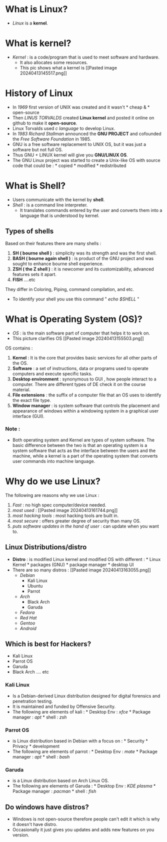 # What is Linux?

- *Linux* is a **kernel**. 

# What is kernel?

- *Kernel* : is a code/program that is used to meet software and hardware.
     * It also allocates some resources.
     * This pic shows what a kernel is [[Pasted image 20240413145517.png]] 

# History of Linux

- In *1969*  first version of UNIX was created and it wasn't 
                                            * cheap & 
                                            * open-source
- Then *LINUS TORVALDS* created **Linux kernel** and posted it online on github to make it **open-source**. 
- Linux Torvalds used *c language* to develop Linux.
- In *1983 Richard Stallman* announced the **GNU PROJECT** and cofounded the *Free Software Foundation* in 1985.
- GNU is a free software replacement to UNIX OS, but it was just a software but not full OS.
- Thus GNU + LINUX kernel will give you  **GNU/LINUX OS**. 
- The GNU Linux project was started to create a Unix-like OS with source code that could be :
        * copied
        * modified
        * redistributed

# What is Shell?

- Users communicate with the kernel by **shell**.
- *Shell* : is a command line interpreter.
     - It translates commands entered by the user and converts them into a language that is understood by kernel.
## Types of shells

Based on their features there are many shells :

1. **SH ( bourne shell )**  : simplicity was its strength and was the first shell.
2. **BASH ( bourne again shell )** : is product of the GNU project and was sought to enhance bourne shell experience.
3. **ZSH ( the Z shell )** : it is newcomer and its customizability, advanced features sets it apart.
4. **FISH**  ....etc 

They differ in Coloring, Piping, command compilation, and etc.
- To identify your shell you use this command  " *echo $SHELL* " 

# What is Operating System (OS)?

- *OS* : is the main software part of computer that helps it to work on.
- This picture clarifies OS [[Pasted image 20240413155503.png]] 

OS contains :
1. **Kernel** : It is the core that provides basic services for all other parts of the OS.
2. **Software** : a set of instructions, data or programs used to operate computers and execute specific tasks.
3. **Desktop environment** : synonymous to GUI , how people interact to a computer.    There are different types of DE check it on the course material. 
4. **File extensions** : the suffix of a computer file that an OS uses to identify the exact file type.
5. **Window manager** : is system software that controls the placement and appearance of windows within a windowing system in a graphical user interface (GUI).

### Note :
- Both operating system and Kernel are types of system software. The basic difference between the two is that an operating system is a system software that acts as the interface between the users and the machine, while a kernel is a part of the operating system that converts user commands into machine language.


# Why do we use Linux?

The following are reasons why we use Linux :

1. *Fast* : no high spec computer/device needed.
2. *most used* : [[Pasted image 20240413161744.png]] 
3. *most hacking tools* : most hacking tools are built in.
4. *most secure* : offers greater degree of security than many OS.
5. *puts software updates in the hand of user* : can update when you want to.

## Linux Distributions/distro

- **Distro** : is modified Linux kernel and modified OS with different :
                                         * Linux Kernel
                                         * packages (GNU)
                                         * package manager
                                         * desktop UI
- There are so many distros : [[Pasted image 20240413163055.png]] 
     * *Debian* 
         * Kali Linux
         * Ubuntu
         * Parrot
     - *Arch* 
         - Black Arch
         - Garuda
     - *Fedora*
     - *Red Hat* 
     - *Gentoo*
     - *Android* 

## Which is best for Hackers?

- Kali Linux
- Parrot OS
- Garuda
- Black Arch   .... etc

### Kali Linux

- Is a Debian-derived Linux distribution designed for digital forensics and penetration testing. 
- It is maintained and funded by Offensive Security.
- The following are elements of kali :
                                * Desktop Env : *xfce*
                                * Package manager : *apt*
                                * shell : *zsh* 

### Parrot OS

- is Linux distribution based in Debian with a focus on :
                                             * Security
                                             * Privacy
                                             * development
- The following are elements of parrot : 
                                 * Desktop Env : *mate*
                                 * Package manager : *apt*
                                 * shell : *bash*

### Garuda 

- is a Linux distribution based on Arch Linux OS.
- The following are elements of Garuda : 
                                 * Desktop Env : *KDE plasma*
                                 * Package manager : *pacman*
                                 * shell : *fish*


## Do windows have distros?

- Windows is not open-source therefore people can't edit it which is why it doesn't have distro.
- Occasionally it just gives you updates and adds new features on you version.











